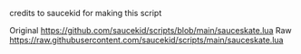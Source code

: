 credits to saucekid for making this script

Original https://github.com/saucekid/scripts/blob/main/sauceskate.lua 
Raw https://raw.githubusercontent.com/saucekid/scripts/main/sauceskate.lua
